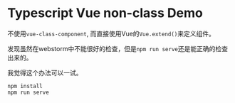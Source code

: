 Typescript Vue non-class Demo
=============================

不使用`vue-class-component`, 而直接使用Vue的`Vue.extend()`来定义组件。

发现虽然在webstorm中不能很好的检查，但是`npm run serve`还是能正确的检查出来的。

我觉得这个办法可以一试。

```
npm install
npm run serve
```
